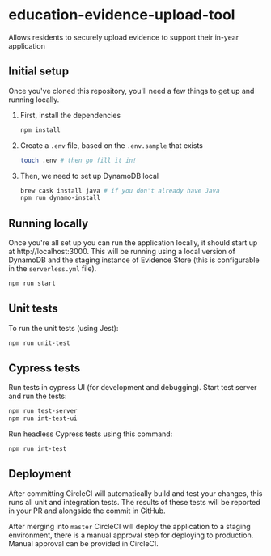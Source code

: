 # education-evidence-upload-tool

Allows residents to securely upload evidence to support their in-year application

## Initial setup

Once you've cloned this repository, you'll need a few things to get up and
running locally.

1.  First, install the dependencies

    ```bash
    npm install
    ```

2.  Create a `.env` file, based on the `.env.sample` that exists

    ```bash
    touch .env # then go fill it in!
    ```

3.  Then, we need to set up DynamoDB local
    ```bash
    brew cask install java # if you don't already have Java
    npm run dynamo-install
    ```

## Running locally

Once you're all set up you can run the application locally, it should start up
at http://localhost:3000. This will be running using a local version of
DynamoDB and the staging instance of Evidence Store (this is configurable in
the `serverless.yml` file).

```bash
npm run start
```

## Unit tests

To run the unit tests (using Jest):

```bash
npm run unit-test
```

## Cypress tests

Run tests in cypress UI (for development and debugging).
Start test server and run the tests:

```bash
npm run test-server
npm run int-test-ui 
```

Run headless Cypress tests using this command:

```bash
npm run int-test
```

## Deployment

After committing CircleCI will automatically build and test your changes,
this runs all unit and integration tests. The results of these tests will
be reported in your PR and alongside the commit in GitHub.

After merging into `master` CircleCI will deploy the application to a staging
environment, there is a manual approval step for deploying to production.
Manual approval can be provided in CircleCI.
